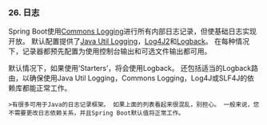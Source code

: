 ### 26. 日志

Spring Boot使用[Commons Logging](https://commons.apache.org/logging)进行所有内部日志记录，但使基础日志实现开放。 默认配置提供了[Java Util Logging](https://docs.oracle.com/javase/7/docs/api/java/util/logging/package-summary.html)，[Log4J2](https://logging.apache.org/log4j/2.x/)和[Logback](http://logback.qos.ch/)。 在每种情况下，记录器都预先配置为使用控制台输出和可选文件输出都可用。

默认情况下，如果使用’Starters’，将会使用Logback。 还包括适当的Logback路由，以确保使用Java Util Logging，Commons Logging，Log4J或SLF4J的依赖库都能正常工作。

    >有很多可用于Java的日志记录框架。 如果上面的列表看起来很混乱，别担心。 一般来说，您不需要更改日志依赖关系，并且Spring Boot默认值将正常工作。